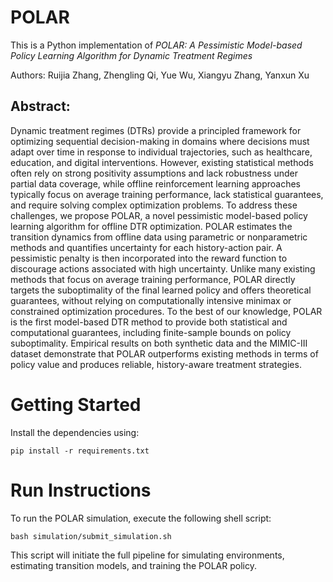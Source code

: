 # POLAR 
This is a Python implementation of *POLAR: A Pessimistic Model-based Policy Learning Algorithm for Dynamic Treatment Regimes*

Authors: Ruijia Zhang, Zhengling Qi, Yue Wu, Xiangyu Zhang, Yanxun Xu

## Abstract: 
Dynamic treatment regimes (DTRs) provide a principled framework for optimizing sequential decision-making in domains where decisions must adapt over time in response to individual trajectories, such as healthcare, education, and digital interventions. However, existing statistical methods often rely on strong positivity assumptions and lack robustness under partial data coverage, while offline reinforcement learning approaches typically focus on average training performance, lack statistical guarantees, and require solving complex optimization problems. To address these challenges, we propose POLAR, a novel pessimistic model-based policy learning algorithm for offline DTR optimization. POLAR estimates the transition dynamics from offline data using parametric or nonparametric methods and quantifies uncertainty for each history-action pair. A pessimistic penalty is then incorporated into the reward function to discourage actions associated with high uncertainty. Unlike many existing methods that focus on average training performance, POLAR directly targets the suboptimality of the final learned policy and offers theoretical guarantees, without relying on computationally intensive minimax or constrained optimization procedures. To the best of our knowledge, POLAR is the first model-based DTR method to provide both statistical and computational guarantees, including finite-sample bounds on policy suboptimality. Empirical results on both synthetic data and the MIMIC-III dataset demonstrate that POLAR outperforms existing methods in terms of policy value and produces reliable, history-aware treatment strategies.

# Getting Started
Install the dependencies using:

```
pip install -r requirements.txt
```

# Run Instructions
To run the POLAR simulation, execute the following shell script:

```
bash simulation/submit_simulation.sh
```
This script will initiate the full pipeline for simulating environments, estimating transition models, and training the POLAR policy.





